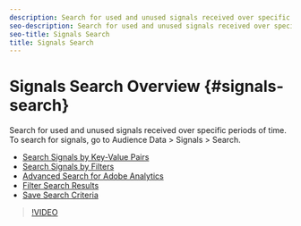 ```yaml
---
description: Search for used and unused signals received over specific periods of time. To search for signals, go to Audience Data > Signals > Search.
seo-description: Search for used and unused signals received over specific periods of time. To search for signals, go to Audience Data > Signals > Search.
seo-title: Signals Search
title: Signals Search
---
```


# Signals Search Overview {#signals-search} 

Search for used and unused signals received over specific periods of time. To search for signals, go to Audience Data > Signals > Search.

* [Search Signals by Key-Value Pairs](/help/using/features/data-explorer/data-explorer-signals-search/data-explorer-search-pairs.md)
* [Search Signals by Filters](/help/using/features/data-explorer/data-explorer-signals-search/data-explorer-search-filters.md)
* [Advanced Search for Adobe Analytics](/help/using/features/data-explorer/data-explorer-signals-search/data-explorer-search-analytics.md)
* [Filter Search Results](/help/using/features/data-explorer/data-explorer-signals-search/data-explorer-filter-results.md)
* [Save Search Criteria](/help/using/features/data-explorer/data-explorer-signals-search/data-explorer-save-search.md)

>[!VIDEO](https://video.tv.adobe.com/v/25148/)
